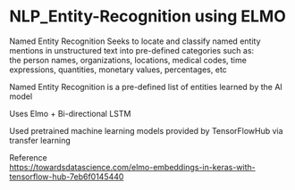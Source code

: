 # NLP_Entity-Recognition using ELMO

Named Entity Recognition Seeks to locate and classify named entity mentions in unstructured text into pre-defined categories such as:    
the person names, organizations, locations, medical codes, time expressions, quantities, monetary values, percentages, etc    

Named Entity Recognition is a pre-defined list of entities learned by the AI model     
 
 Uses Elmo + Bi-directional LSTM      
 
 Used pretrained machine learning models provided by TensorFlowHub via transfer learning
 
 Reference     
 https://towardsdatascience.com/elmo-embeddings-in-keras-with-tensorflow-hub-7eb6f0145440
